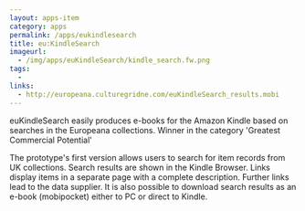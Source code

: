 ```yaml
---
layout: apps-item
category: apps
permalink: /apps/eukindlesearch
title: eu:KindleSearch
imageurl:
  - /img/apps/euKindleSearch/kindle_search.fw.png
tags:
  - 
links:
  - http://europeana.culturegridne.com/euKindleSearch_results.mobi
---
```


euKindleSearch easily produces e-books for the Amazon Kindle based on searches in the Europeana collections. Winner in the category 'Greatest Commercial Potential'

The prototype's first version allows users to search for item records from UK collections. Search results are shown in the Kindle Browser. Links display items in a separate page with a complete description. Further links lead to the data supplier. It is also possible to download search results as an e-book (mobipocket) either to PC or direct to Kindle. 
